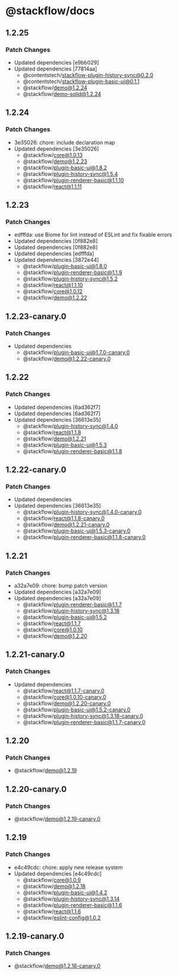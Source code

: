 # @stackflow/docs

## 1.2.25

### Patch Changes

- Updated dependencies [e9bb029]
- Updated dependencies [77814aa]
  - @contentstech/stackflow-plugin-history-sync@0.2.0
  - @contentstech/stackflow-plugin-basic-ui@0.1.1
  - @stackflow/demo@1.2.24
  - @stackflow/demo-solid@1.2.24

## 1.2.24

### Patch Changes

- 3e35026: chore: include declaration map
- Updated dependencies [3e35026]
  - @stackflow/core@1.0.13
  - @stackflow/demo@1.2.23
  - @stackflow/plugin-basic-ui@1.8.2
  - @stackflow/plugin-history-sync@1.5.4
  - @stackflow/plugin-renderer-basic@1.1.10
  - @stackflow/react@1.1.11

## 1.2.23

### Patch Changes

- edfffda: use Biome for lint instead of ESLint and fix fixable errors
- Updated dependencies [0f882e8]
- Updated dependencies [0f882e8]
- Updated dependencies [edfffda]
- Updated dependencies [3872e44]
  - @stackflow/plugin-basic-ui@1.8.0
  - @stackflow/plugin-renderer-basic@1.1.9
  - @stackflow/plugin-history-sync@1.5.2
  - @stackflow/react@1.1.10
  - @stackflow/core@1.0.12
  - @stackflow/demo@1.2.22

## 1.2.23-canary.0

### Patch Changes

- Updated dependencies
  - @stackflow/plugin-basic-ui@1.7.0-canary.0
  - @stackflow/demo@1.2.22-canary.0

## 1.2.22

### Patch Changes

- Updated dependencies [6ad362f7]
- Updated dependencies [6ad362f7]
- Updated dependencies [36613e35]
  - @stackflow/plugin-history-sync@1.4.0
  - @stackflow/react@1.1.8
  - @stackflow/demo@1.2.21
  - @stackflow/plugin-basic-ui@1.5.3
  - @stackflow/plugin-renderer-basic@1.1.8

## 1.2.22-canary.0

### Patch Changes

- Updated dependencies
- Updated dependencies [36613e35]
  - @stackflow/plugin-history-sync@1.4.0-canary.0
  - @stackflow/react@1.1.8-canary.0
  - @stackflow/demo@1.2.21-canary.0
  - @stackflow/plugin-basic-ui@1.5.3-canary.0
  - @stackflow/plugin-renderer-basic@1.1.8-canary.0

## 1.2.21

### Patch Changes

- a32a7e09: chore: bump patch version
- Updated dependencies [a32a7e09]
- Updated dependencies [a32a7e09]
  - @stackflow/plugin-renderer-basic@1.1.7
  - @stackflow/plugin-history-sync@1.3.18
  - @stackflow/plugin-basic-ui@1.5.2
  - @stackflow/react@1.1.7
  - @stackflow/core@1.0.10
  - @stackflow/demo@1.2.20

## 1.2.21-canary.0

### Patch Changes

- Updated dependencies
  - @stackflow/react@1.1.7-canary.0
  - @stackflow/core@1.0.10-canary.0
  - @stackflow/demo@1.2.20-canary.0
  - @stackflow/plugin-basic-ui@1.5.2-canary.0
  - @stackflow/plugin-history-sync@1.3.18-canary.0
  - @stackflow/plugin-renderer-basic@1.1.7-canary.0

## 1.2.20

### Patch Changes

- @stackflow/demo@1.2.19

## 1.2.20-canary.0

### Patch Changes

- @stackflow/demo@1.2.19-canary.0

## 1.2.19

### Patch Changes

- e4c49cdc: chore: apply new release system
- Updated dependencies [e4c49cdc]
  - @stackflow/core@1.0.9
  - @stackflow/demo@1.2.18
  - @stackflow/plugin-basic-ui@1.4.2
  - @stackflow/plugin-history-sync@1.3.14
  - @stackflow/plugin-renderer-basic@1.1.6
  - @stackflow/react@1.1.6
  - @stackflow/eslint-config@1.0.2

## 1.2.19-canary.0

### Patch Changes

- @stackflow/demo@1.2.18-canary.0
